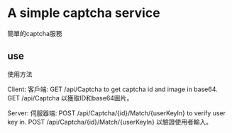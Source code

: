 # A simple captcha service
簡單的captcha服務

## use
使用方法

Client:
客戶端:
GET /api/Captcha to get captcha id and image in base64.
GET /api/Captcha 以獲取ID和base64圖片。

Server:
伺服器端:
POST /api/Captcha/{id}/Match/{userKeyIn} to verify user key in.
POST /api/Captcha/{id}/Match/{userKeyIn} 以驗證使用者輸入。
